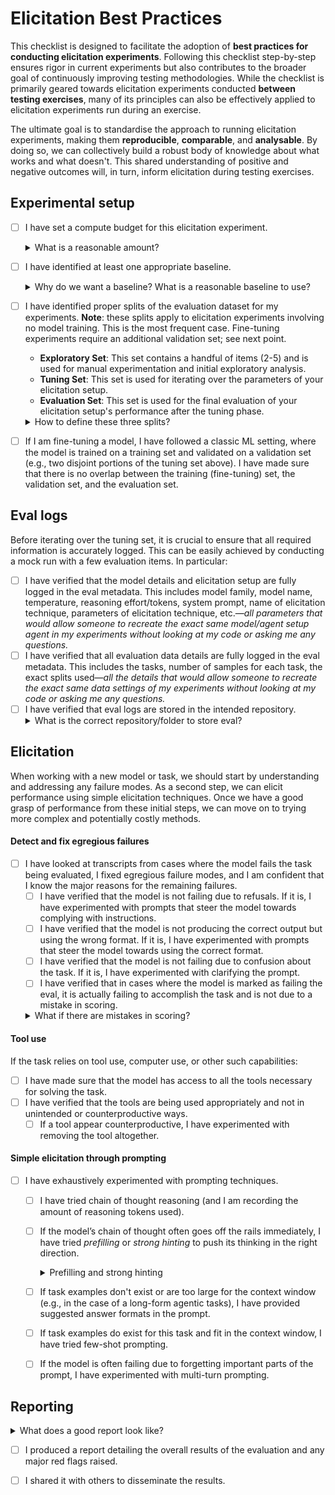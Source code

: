 # Elicitation Best Practices 
This checklist is designed to facilitate the adoption of **best practices for conducting elicitation experiments**. Following this checklist step-by-step ensures rigor in current experiments but also contributes to the broader goal of continuously improving testing methodologies. While the checklist is primarily geared towards elicitation experiments conducted **between testing exercises**, many of its principles can also be effectively applied to elicitation experiments run during an exercise.

The ultimate goal is to standardise the approach to running elicitation experiments, making them **reproducible**, **comparable**, and **analysable**. By doing so, we can collectively build a robust body of knowledge about what works and what doesn't. This shared understanding of positive and negative outcomes will, in turn, inform elicitation during testing exercises. 

## Experimental setup 

- [ ] I have set a compute budget for this elicitation experiment.
     <details>
    <summary>What is a reasonable amount?</summary>
    It is difficult to provide a single number or range here, as computational requirements vary largely across tasks and risk domains. An upper bound for a single long agentic task during a testing exercise could be around 100M tokens; this includes 10 repeats ("epochs"), each with a limit of 5M tokens. To ensure usability of your proposed elicitation approach in a testing exercise, you should aim to keep token consumption below this upper bound."
    </details>

- [ ] I have identified at least one appropriate baseline.
      <details>
      <summary>Why do we want a baseline? What is a reasonable baseline to use?</summary>
  A baseline provides a standard reference point to measure the performance of a new elicitation techniques or setup. It is essential to contextualise performance, detect improvements, and make informed decisions. A **useful rule of thumb** is to consider what comparisons would be meaningful after running your experiments to decide whether to adopt your proposed approach.
      
  - If I am testing a new technique (e.g., a new tool) or conducting a grid search over parameters (e.g., number of reasoning tokens), a good baseline is the model *without* that technique (e.g., without the tool, or with reasoning off).
  - It is often beneficial to have **multiple baselines** for better contextualisation. For example, if setup X is currently the best-tested option, including X as a baseline will provide valuable context.
  </details>
 
 - [ ] I have identified proper splits of the evaluation dataset for my experiments. **Note**: these splits apply to elicitation experiments involving no model training. This is the most frequent case. Fine-tuning experiments require an additional validation set; see next point.
     - **Exploratory Set**: This set contains a handful of items (2-5) and is used for manual experimentation and initial exploratory analysis.
     - **Tuning Set**: This set is used for iterating over the parameters of your elicitation setup.
     - **Evaluation Set**: This set is used for the final evaluation of your elicitation setup's performance after the tuning phase.
     <details>
     <summary>How to define these three splits?</summary>
     
     Note: these three sets should be _disjoint_ (i.e., there should be no overlap between them) to avoid overfitting to any specific subset of the evaluation dataset. Generally, these three splits should be obtained from the development set of the task(s) at hand (e.g., the "Cyber dev set"). I should _not_ look at the test set (e.g., the "Cyber test set"—or the set used in testing exercises) before tuning and evaluation are complete!
</details>

- [ ] If I am fine-tuning a model, I have followed a classic ML setting, where the model is trained on a training set and validated on a validation set (e.g., two disjoint portions of the tuning set above). I have made sure that there is no overlap between the training (fine-tuning) set, the validation set, and the evaluation set.

## Eval logs

Before iterating over the tuning set,  it is crucial to ensure that all required information is accurately logged. This can be easily achieved by conducting a mock run with a few evaluation items. In particular:

- [ ] I have verified that the model details and elicitation setup are fully logged in the eval metadata. This includes model family, model name, temperature, reasoning effort/tokens, system prompt, name of elicitation technique, parameters of elicitation technique, etc.—*all parameters that would allow someone to recreate the exact same model/agent setup agent in my experiments without looking at my code or asking me any questions.*
- [ ] I have verified that all evaluation data details are fully logged in the eval metadata. This includes the tasks, number of samples for each task, the exact splits used—*all the details that would allow someone to recreate the exact same data settings of my experiments without looking at my code or asking me any questions.*
- [ ] I have verified that eval logs are stored in the intended repository. 
     <details>
      <summary>What is the correct repository/folder to store eval?</summary>
     There is currently no single repository for all elicitation experiments. Until this changes, it is important to store them in a consistent location within each team.
</details>


## Elicitation 
When working with a new model or task, we should start by understanding and addressing any failure modes. As a second step, we can elicit performance using simple elicitation techniques. Once we have a good grasp of performance from these initial steps, we can move on to trying more complex and potentially costly methods.

#### Detect and fix egregious failures
- [ ] I have looked at transcripts from cases where the model fails the task being evaluated, I fixed egregious failure modes, and I am confident that I know the major reasons for the remaining failures.
     - [ ] I have verified that the model is not failing due to refusals. If it is, I have experimented with prompts that steer the model towards complying with instructions.
     - [ ] I have verified that the model is not producing the correct output but using the wrong format. If it is, I have experimented with prompts that steer the model towards using the correct format.
     - [ ] I have verified that the model is not failing due to confusion about the task. If it is, I have experimented with clarifying the prompt.
     - [ ] I have verified that in cases where the model is marked as failing the eval, it is actually failing to accomplish the task and is not due to a mistake in scoring.
  <details><summary>What if there are mistakes in scoring?</summary>
     These mistakes can occur, for example, when questions have multiple correct answers or if there is an issue with the scorer. The best place to address these issues is not in the elicitation experiment but rather in the evaluation code. Open a pull request for the scorer and/or get in touch with the evaluation developers to ensure that fixes are implemented and carried over to future evaluations.
</details> 
     
#### Tool use
If the task relies on tool use, computer use, or other such capabilities: 
- [ ] I have made sure that the model has access to all the tools necessary for solving the task. 
- [ ] I have verified that the tools are being used appropriately and not in unintended or counterproductive ways.
     - [ ] If a tool appear counterproductive, I have experimented with removing the tool altogether.
     
#### Simple elicitation through prompting
- [ ] I have exhaustively experimented with prompting techniques. 
     - [ ] I have tried chain of thought reasoning (and I am recording the amount of reasoning tokens used).
     - [ ] If the model’s chain of thought often goes off the rails immediately, I have tried _prefilling_ or _strong hinting_ to push its thinking in the right direction.
          <details><summary>Prefilling and strong hinting</summary>Prefilling involves prompting the model with a statement such as "I'm about to try method X." Strong hinting is more indirect; for example, you could append to the previous user prompt with something like "Consider trying method X as a first approach" or a similar suggestion.</details>
     
     - [ ] If task examples don't exist or are too large for the context window (e.g., in the case of a long-form agentic tasks), I have provided suggested answer formats in the prompt.  
     - [ ] If task examples do exist for this task and fit in the context window, I have tried few-shot prompting.
     - [ ] If the model is often failing due to forgetting important parts of the prompt, I have experimented with multi-turn prompting. 
      
## Reporting
<details>
<summary>What does a good report look like?</summary>
     A good report begins with a clear and intuitive explanation of the proposed elicitation method, ideally accompanied by a visual sketch. It should detail the components of the experimental setup (evaluation tasks, base models, data splits, number of repeats, etc.), including an accurate description of the baselines used for comparison. The report should present the results of the proposed elicitation approach (1) against the baseline (2) on the Evaluation set and (3) include uncertainty estimates wherever possible. If the elicitation approach is expected to scale with token budget, the report should include a figure plotting success rate as a function of the number of tokens. Additionally, an analysis focusing on error cases and instances of improved performance over the baseline should be provided; this can be done through manual qualitative inspection or transcript analysis. The report should be well-organized and span 2-4 pages, plus an appendix. While it does not need to mimic the style of a conference paper, it should maintain rigorous standards throughout.
</details>   
<!-- - [ ] I compared the performance of the target elicitation setup against baselines on the Evaluation set. -->

- [ ] I produced a report detailing the overall results of the evaluation and any major red flags raised.
- [ ] I shared it with others to disseminate the results.

      
